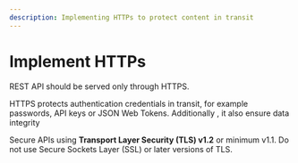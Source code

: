 ```yaml
---
description: Implementing HTTPs to protect content in transit
---
```


# Implement HTTPs

REST API should be served only through HTTPS.

HTTPS protects authentication credentials in transit, for example passwords, API keys or JSON Web Tokens. Additionally , it also ensure data integrity

Secure APIs using **Transport Layer Security \(TLS\) v1.2** or minimum v1.1. Do not use Secure Sockets Layer \(SSL\) or later versions of TLS.

